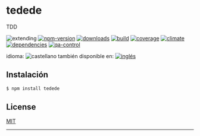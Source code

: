 # tedede
TDD

<!-- cucardas -->
![extending](https://img.shields.io/badge/stability-extending-orange.svg)
[![npm-version](https://img.shields.io/npm/v/tedede.svg)](https://npmjs.org/package/tedede)
[![downloads](https://img.shields.io/npm/dm/tedede.svg)](https://npmjs.org/package/tedede)
[![build](https://img.shields.io/travis/codenautas/tedede/master.svg)](https://travis-ci.org/codenautas/tedede)
[![coverage](https://img.shields.io/coveralls/codenautas/tedede/master.svg)](https://coveralls.io/r/codenautas/tedede)
[![climate](https://img.shields.io/codeclimate/github/codenautas/tedede.svg)](https://codeclimate.com/github/codenautas/tedede)
[![dependencies](https://img.shields.io/david/codenautas/tedede.svg)](https://david-dm.org/codenautas/tedede)
[![qa-control](http://codenautas.com/github/codenautas/tedede.svg)](http://codenautas.com/github/codenautas/tedede)

<!--multilang v0 es:LEEME.md en:README.md -->

<!--multilang buttons-->

idioma: ![castellano](https://raw.githubusercontent.com/codenautas/multilang/master/img/lang-es.png)
también disponible en:
[![inglés](https://raw.githubusercontent.com/codenautas/multilang/master/img/lang-en.png)](README.md)

<!--lang:es-->

## Instalación

<!--lang:en--]

## Install

[!--lang:*-->

```sh
$ npm install tedede
```

## License

[MIT](LICENSE)

----------------


